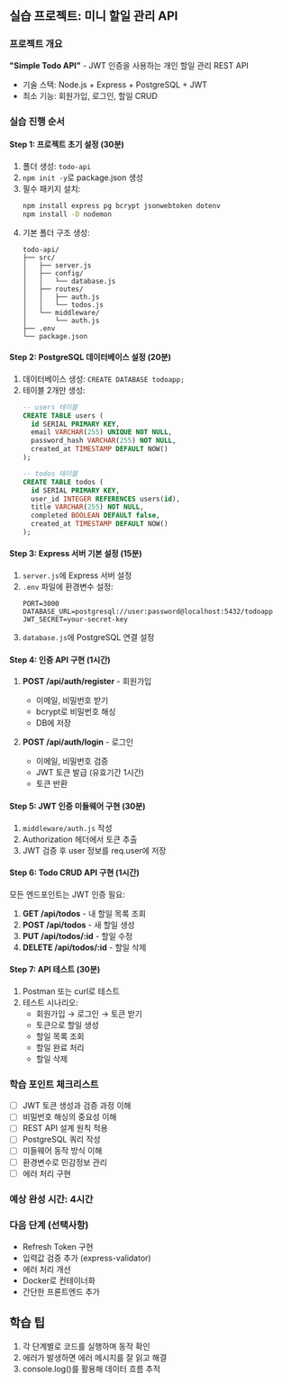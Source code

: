 ## 실습 프로젝트: 미니 할일 관리 API

### 프로젝트 개요
**"Simple Todo API"** - JWT 인증을 사용하는 개인 할일 관리 REST API
- 기술 스택: Node.js + Express + PostgreSQL + JWT
- 최소 기능: 회원가입, 로그인, 할일 CRUD

### 실습 진행 순서

#### Step 1: 프로젝트 초기 설정 (30분)
1. 폴더 생성: `todo-api`
2. `npm init -y`로 package.json 생성
3. 필수 패키지 설치:
   ```bash
   npm install express pg bcrypt jsonwebtoken dotenv
   npm install -D nodemon
   ```
4. 기본 폴더 구조 생성:
   ```
   todo-api/
   ├── src/
   │   ├── server.js
   │   ├── config/
   │   │   └── database.js
   │   ├── routes/
   │   │   ├── auth.js
   │   │   └── todos.js
   │   └── middleware/
   │       └── auth.js
   ├── .env
   └── package.json
   ```

#### Step 2: PostgreSQL 데이터베이스 설정 (20분)
1. 데이터베이스 생성: `CREATE DATABASE todoapp;`
2. 테이블 2개만 생성:
   ```sql
   -- users 테이블
   CREATE TABLE users (
     id SERIAL PRIMARY KEY,
     email VARCHAR(255) UNIQUE NOT NULL,
     password_hash VARCHAR(255) NOT NULL,
     created_at TIMESTAMP DEFAULT NOW()
   );

   -- todos 테이블
   CREATE TABLE todos (
     id SERIAL PRIMARY KEY,
     user_id INTEGER REFERENCES users(id),
     title VARCHAR(255) NOT NULL,
     completed BOOLEAN DEFAULT false,
     created_at TIMESTAMP DEFAULT NOW()
   );
   ```

#### Step 3: Express 서버 기본 설정 (15분)
1. `server.js`에 Express 서버 설정
2. `.env` 파일에 환경변수 설정:
   ```
   PORT=3000
   DATABASE_URL=postgresql://user:password@localhost:5432/todoapp
   JWT_SECRET=your-secret-key
   ```
3. `database.js`에 PostgreSQL 연결 설정

#### Step 4: 인증 API 구현 (1시간)
1. **POST /api/auth/register** - 회원가입
    - 이메일, 비밀번호 받기
    - bcrypt로 비밀번호 해싱
    - DB에 저장

2. **POST /api/auth/login** - 로그인
    - 이메일, 비밀번호 검증
    - JWT 토큰 발급 (유효기간 1시간)
    - 토큰 반환

#### Step 5: JWT 인증 미들웨어 구현 (30분)
1. `middleware/auth.js` 작성
2. Authorization 헤더에서 토큰 추출
3. JWT 검증 후 user 정보를 req.user에 저장

#### Step 6: Todo CRUD API 구현 (1시간)
모든 엔드포인트는 JWT 인증 필요:
1. **GET /api/todos** - 내 할일 목록 조회
2. **POST /api/todos** - 새 할일 생성
3. **PUT /api/todos/:id** - 할일 수정
4. **DELETE /api/todos/:id** - 할일 삭제

#### Step 7: API 테스트 (30분)
1. Postman 또는 curl로 테스트
2. 테스트 시나리오:
    - 회원가입 → 로그인 → 토큰 받기
    - 토큰으로 할일 생성
    - 할일 목록 조회
    - 할일 완료 처리
    - 할일 삭제

### 학습 포인트 체크리스트
- [ ] JWT 토큰 생성과 검증 과정 이해
- [ ] 비밀번호 해싱의 중요성 이해
- [ ] REST API 설계 원칙 적용
- [ ] PostgreSQL 쿼리 작성
- [ ] 미들웨어 동작 방식 이해
- [ ] 환경변수로 민감정보 관리
- [ ] 에러 처리 구현

### 예상 완성 시간: 4시간

### 다음 단계 (선택사항)
- Refresh Token 구현
- 입력값 검증 추가 (express-validator)
- 에러 처리 개선
- Docker로 컨테이너화
- 간단한 프론트엔드 추가

## 학습 팁
1. 각 단계별로 코드를 실행하며 동작 확인
2. 에러가 발생하면 에러 메시지를 잘 읽고 해결
3. console.log()를 활용해 데이터 흐름 추적